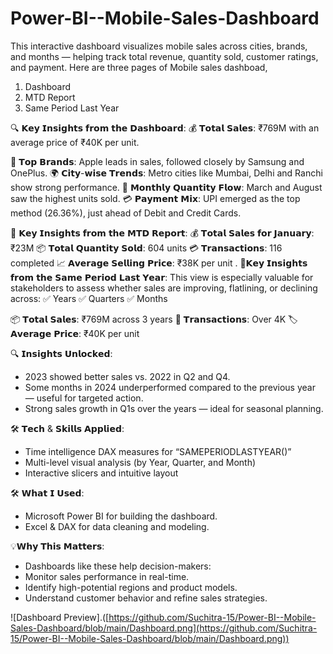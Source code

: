 # Power-BI--Mobile-Sales-Dashboard
This interactive dashboard visualizes mobile sales across cities, brands, and months — helping track total revenue, quantity sold, customer ratings, and payment. 
Here are three pages of Mobile sales dashboad,
1. Dashboard
2. MTD Report
3. Same Period Last Year
   
🔍 𝗞𝗲𝘆 𝗜𝗻𝘀𝗶𝗴𝗵𝘁𝘀 𝗳𝗿𝗼𝗺 𝘁𝗵𝗲 𝗗𝗮𝘀𝗵𝗯𝗼𝗮𝗿𝗱:
💰 𝗧𝗼𝘁𝗮𝗹 𝗦𝗮𝗹𝗲𝘀: ₹769M with an average price of ₹40K per unit.

📱 𝗧𝗼𝗽 𝗕𝗿𝗮𝗻𝗱𝘀: Apple leads in sales, followed closely by Samsung and OnePlus.
🌍 𝗖𝗶𝘁𝘆-𝘄𝗶𝘀𝗲 𝗧𝗿𝗲𝗻𝗱𝘀: Metro cities like Mumbai, Delhi and Ranchi show strong performance.
📆 𝗠𝗼𝗻𝘁𝗵𝗹𝘆 𝗤𝘂𝗮𝗻𝘁𝗶𝘁𝘆 𝗙𝗹𝗼𝘄: March and August saw the highest units sold.
💳 𝗣𝗮𝘆𝗺𝗲𝗻𝘁 𝗠𝗶𝘅: UPI emerged as the top method (26.36%), just ahead of Debit and Credit Cards.

🧠 𝗞𝗲𝘆 𝗜𝗻𝘀𝗶𝗴𝗵𝘁𝘀 𝗳𝗿𝗼𝗺 𝘁𝗵𝗲 𝗠𝗧𝗗 𝗥𝗲𝗽𝗼𝗿𝘁:
💰 𝗧𝗼𝘁𝗮𝗹 𝗦𝗮𝗹𝗲𝘀 𝗳𝗼𝗿 𝗝𝗮𝗻𝘂𝗮𝗿𝘆: ₹23M
📦 𝗧𝗼𝘁𝗮𝗹 𝗤𝘂𝗮𝗻𝘁𝗶𝘁𝘆 𝗦𝗼𝗹𝗱: 604 units
💳 𝗧𝗿𝗮𝗻𝘀𝗮𝗰𝘁𝗶𝗼𝗻𝘀: 116 completed
📈 𝗔𝘃𝗲𝗿𝗮𝗴𝗲 𝗦𝗲𝗹𝗹𝗶𝗻𝗴 𝗣𝗿𝗶𝗰𝗲: ₹38K per unit
.
🚀𝗞𝗲𝘆 𝗜𝗻𝘀𝗶𝗴𝗵𝘁𝘀 𝗳𝗿𝗼𝗺 𝘁𝗵𝗲 𝗦𝗮𝗺𝗲 𝗣𝗲𝗿𝗶𝗼𝗱 𝗟𝗮𝘀𝘁 𝗬𝗲𝗮𝗿:
This view is especially valuable for stakeholders to assess whether sales are improving, flatlining, or declining across:
 ✅ Years ✅ Quarters ✅ Months

📦 𝗧𝗼𝘁𝗮𝗹 𝗦𝗮𝗹𝗲𝘀: ₹769M across 3 years
🧾 𝗧𝗿𝗮𝗻𝘀𝗮𝗰𝘁𝗶𝗼𝗻𝘀: Over 4K
🏷️ 𝗔𝘃𝗲𝗿𝗮𝗴𝗲 𝗣𝗿𝗶𝗰𝗲: ₹40K per unit

🔍 𝗜𝗻𝘀𝗶𝗴𝗵𝘁𝘀 𝗨𝗻𝗹𝗼𝗰𝗸𝗲𝗱:
- 2023 showed better sales vs. 2022 in Q2 and Q4.
- Some months in 2024 underperformed compared to the previous year — useful for targeted action.
- Strong sales growth in Q1s over the years — ideal for seasonal planning.

🛠️ 𝗧𝗲𝗰𝗵 & 𝗦𝗸𝗶𝗹𝗹𝘀 𝗔𝗽𝗽𝗹𝗶𝗲𝗱:
- Time intelligence DAX measures for “SAMEPERIODLASTYEAR()”
- Multi-level visual analysis (by Year, Quarter, and Month)
- Interactive slicers and intuitive layout

🛠️ 𝗪𝗵𝗮𝘁 𝗜 𝗨𝘀𝗲𝗱:
- Microsoft Power BI for building the dashboard.
- Excel & DAX for data cleaning and modeling.

💡𝗪𝗵𝘆 𝗧𝗵𝗶𝘀 𝗠𝗮𝘁𝘁𝗲𝗿𝘀:
- Dashboards like these help decision-makers:
- Monitor sales performance in real-time.
- Identify high-potential regions and product models.
- Understand customer behavior and refine sales strategies.

![Dashboard Preview].([https://github.com/Suchitra-15/Power-BI--Mobile-Sales-Dashboard/blob/main/Dashboard.png](https://github.com/Suchitra-15/Power-BI--Mobile-Sales-Dashboard/blob/main/Dashboard.png))
